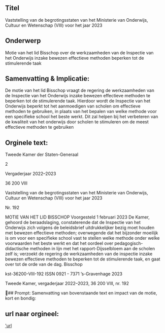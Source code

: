 ## Titel
Vaststelling van de begrotingsstaten van het Ministerie van Onderwijs, Cultuur en Wetenschap (VIII) voor het jaar 2023
## Onderwerp
Motie van het lid Bisschop over de werkzaamheden van de Inspectie van het Onderwijs inzake bewezen effectieve methoden beperken tot de stimulerende taak
## Samenvatting & Implicatie:

De motie van het lid Bisschop vraagt de regering de werkzaamheden van de Inspectie van het Onderwijs inzake bewezen effectieve methoden te beperken tot de stimulerende taak. Hierdoor wordt de Inspectie van het Onderwijs beperkt tot het aanmoedigen van scholen om effectieve methoden te gebruiken, in plaats van het bepalen van welke methode voor een specifieke school het beste werkt. Dit zal helpen bij het verbeteren van de kwaliteit van het onderwijs door scholen te stimuleren om de meest effectieve methoden te gebruiken
## Orginele text:


Tweede Kamer der Staten-Generaal

2

Vergaderjaar 2022–2023

36 200 VIII

Vaststelling van de begrotingsstaten van het
Ministerie van Onderwijs, Cultuur en
Wetenschap (VIII) voor het jaar 2023

Nr. 192

MOTIE VAN HET LID BISSCHOP
Voorgesteld 1 februari 2023
De Kamer,
gehoord de beraadslaging,
constaterende dat de Inspectie van het Onderwijs zich volgens de
beleidsbrief uitdrukkelijker bezig moet houden met bewezen effectieve
methoden;
overwegende dat het bijzonder moeilijk is om voor een specifieke school
vast te stellen welke methode onder welke voorwaarden het beste werkt
en dat het oordeel over pedagogisch-didactische methoden in lijn met het
rapport-Dijsselbloem aan de scholen zelf is;
verzoekt de regering de werkzaamheden van de inspectie inzake bewezen
effectieve methoden te beperken tot de stimulerende taak,
en gaat over tot de orde van de dag.
Bisschop

kst-36200-VIII-192
ISSN 0921 - 7371
’s-Gravenhage 2023

Tweede Kamer, vergaderjaar 2022–2023, 36 200 VIII, nr. 192

## Prompt:
Samenvatting van bovenstaande text en impact van de motie, kort en bondig:

## url naar orgineel:
['url](https://gegevensmagazijn.tweedekamer.nl/OData/v4/2.0/Document(1ecd6f09-1162-4bc1-a1ee-ca6732926b5e)/resource)
